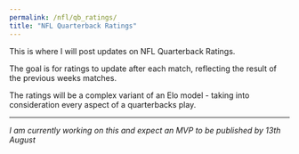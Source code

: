 ```yaml
---
permalink: /nfl/qb_ratings/
title: "NFL Quarterback Ratings"
---
```


This is where I will post updates on NFL Quarterback Ratings.

The goal is for ratings to update after each match, reflecting the result of the previous weeks matches.

The ratings will be a complex variant of an Elo model - taking into consideration every aspect of a quarterbacks play.

---

_I am currently working on this and expect an MVP to be published by 13th August_
